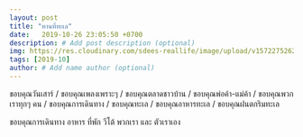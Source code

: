 ```yaml
---
layout: post
title: "ทานที่ทะเล"
date:   2019-10-26 23:05:50 +0700
description: # Add post description (optional)
img: https://res.cloudinary.com/sdees-reallife/image/upload/v1572275262/IMG_9411.jpg # Add image post (optional)
tags: [2019-10]
author: # Add name author (optional)
---
```

ขอบคุณวันเสาร์ / ขอบคุณเพลงเพราะๆ / ขอบคุณตลาดชาวบ้าน / ขอบคุณพ่อค้า-แม่ค้า / ขอบคุณพวกเราทุกๆ คน / ขอบคุณการเดินทาง / ขอบคุณทะเล / ขอบคุณอาหารทะเล / ขอบคุณฝนตกริมทะเล

<i class="fa fa-child" style="color:plum"></i>

ขอบคุณการเดินทาง อาหาร ที่พัก วีโต้ พวกเรา และ ตัวเราเอง
